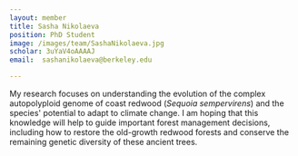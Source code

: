```yaml
---
layout: member
title: Sasha Nikolaeva
position: PhD Student
image: /images/team/SashaNikolaeva.jpg
scholar: 3uYaV4oAAAAJ
email:  sashanikolaeva@berkeley.edu

---
```


My research focuses on understanding the evolution of the complex autopolyploid genome of coast redwood (<i>Sequoia sempervirens</i>) and the species' potential to adapt to climate change. I am hoping that this knowledge will help to guide important forest management decisions, including how to restore the old-growth redwood forests and conserve the remaining genetic diversity of these ancient trees.
